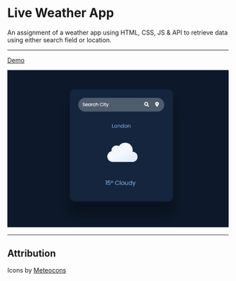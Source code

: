 # Live Weather App

An assignment of a weather app using HTML, CSS, JS & API to retrieve data using either search field or location.

---

[Demo](https://aya-94.github.io/weather-site/)

![](./assets/screenshot/weather-site-img.png)


---

## Attribution
Icons by [Meteocons](https://www.alessioatzeni.com/meteocons/)